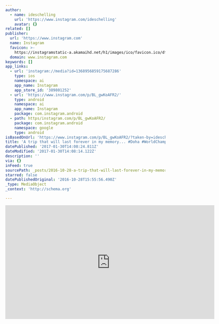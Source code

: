 ```yaml
---
author:
  - name: ideschelling
    url: 'https://www.instagram.com/ideschelling'
    avatar: {}
related: []
publisher:
  url: 'https://www.instagram.com'
  name: Instagram
  favicon: >-
    https://instagramstatic-a.akamaihd.net/h1/images/ico/favicon.ico/dfa85bb1fd63.ico
  domain: www.instagram.com
keywords: []
app_links:
  - url: 'instagram://media?id=1368956859175687286'
    type: ios
    namespace: ai
    app_name: Instagram
    app_store_id: '389801252'
  - url: 'https://www.instagram.com/p/BL_gwKoAFR2/'
    type: android
    namespace: ai
    app_name: Instagram
    package: com.instagram.android
  - path: https/instagram.com/p/BL_gwKoAFR2/
    package: com.instagram.android
    namespace: google
    type: android
isBasedOnUrl: 'https://www.instagram.com/p/BL_gwKoAFR2/?taken-by=ideschelling'
title: 'A trip that will last forever in my memory... #Doha #WorldChampionships'
datePublished: '2017-01-30T14:08:24.811Z'
dateModified: '2017-01-30T14:08:14.122Z'
description: ''
via: {}
inFeed: true
sourcePath: _posts/2016-10-28-a-trip-that-will-last-forever-in-my-memory-doha-worldch.md
starred: false
datePublishedOriginal: '2016-10-28T15:55:56.490Z'
_type: MediaObject
_context: 'http://schema.org'

---
```

<iframe src="https://cdn.embedly.com/widgets/media.html?src=http%3A%2F%2Fscontent.cdninstagram.com%2Ft50.2886-16%2F14836580_417553298632314_8509247313447747584_n.mp4&amp;src_secure=1&amp;url=https%3A%2F%2Fwww.instagram.com%2Fp%2FBL_gwKoAFR2%2F&amp;image=https%3A%2F%2Fscontent.cdninstagram.com%2Ft51.2885-15%2Fe15%2F14723080_1813695212250975_6144966914780168192_n.jpg%3Fig_cache_key%3DMTM2ODk1Njg1OTE3NTY4NzI4Ng%253D%253D.2&amp;key=b7d04c9b404c499eba89ee7072e1c4f7&amp;type=video%2Fmp4&amp;schema=instagram" width="658" height="359" scrolling="no" frameborder="0" allowfullscreen="" style=""></iframe>